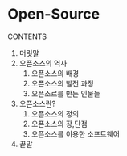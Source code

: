 # Open-Source

CONTENTS

1. 머릿말
2. 오픈소스의 역사
    1) 오픈소스의 배경
    2) 오픈소스의 발전 과정
    3) 오픈소르를 만든 인물들
3. 오픈소스란?
    1) 오픈소스의 정의
    2) 오픈소스의 장,단점
    3) 오픈소스를 이용한 소프트웨어
4. 끝말
